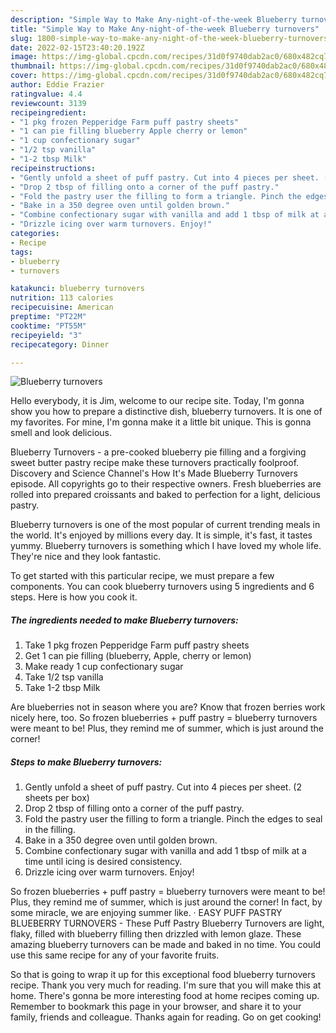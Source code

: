 ```yaml
---
description: "Simple Way to Make Any-night-of-the-week Blueberry turnovers"
title: "Simple Way to Make Any-night-of-the-week Blueberry turnovers"
slug: 1800-simple-way-to-make-any-night-of-the-week-blueberry-turnovers
date: 2022-02-15T23:40:20.192Z
image: https://img-global.cpcdn.com/recipes/31d0f9740dab2ac0/680x482cq70/blueberry-turnovers-recipe-main-photo.jpg
thumbnail: https://img-global.cpcdn.com/recipes/31d0f9740dab2ac0/680x482cq70/blueberry-turnovers-recipe-main-photo.jpg
cover: https://img-global.cpcdn.com/recipes/31d0f9740dab2ac0/680x482cq70/blueberry-turnovers-recipe-main-photo.jpg
author: Eddie Frazier
ratingvalue: 4.4
reviewcount: 3139
recipeingredient:
- "1 pkg frozen Pepperidge Farm puff pastry sheets"
- "1 can pie filling blueberry Apple cherry or lemon"
- "1 cup confectionary sugar"
- "1/2 tsp vanilla"
- "1-2 tbsp Milk"
recipeinstructions:
- "Gently unfold a sheet of puff pastry. Cut into 4 pieces per sheet. (2 sheets per box)"
- "Drop 2 tbsp of filling onto a corner of the puff pastry."
- "Fold the pastry user the filling to form a triangle. Pinch the edges to seal in the filling."
- "Bake in a 350 degree oven until golden brown."
- "Combine confectionary sugar with vanilla and add 1 tbsp of milk at a time until icing is desired consistency."
- "Drizzle icing over warm turnovers. Enjoy!"
categories:
- Recipe
tags:
- blueberry
- turnovers

katakunci: blueberry turnovers 
nutrition: 113 calories
recipecuisine: American
preptime: "PT22M"
cooktime: "PT55M"
recipeyield: "3"
recipecategory: Dinner

---
```



![Blueberry turnovers](https://img-global.cpcdn.com/recipes/31d0f9740dab2ac0/680x482cq70/blueberry-turnovers-recipe-main-photo.jpg)

Hello everybody, it is Jim, welcome to our recipe site. Today, I'm gonna show you how to prepare a distinctive dish, blueberry turnovers. It is one of my favorites. For mine, I'm gonna make it a little bit unique. This is gonna smell and look delicious.

Blueberry Turnovers - a pre-cooked blueberry pie filling and a forgiving sweet butter pastry recipe make these turnovers practically foolproof. Discovery and Science Channel's How It's Made Blueberry Turnovers episode. All copyrights go to their respective owners. Fresh blueberries are rolled into prepared croissants and baked to perfection for a light, delicious pastry.

Blueberry turnovers is one of the most popular of current trending meals in the world. It's enjoyed by millions every day. It is simple, it's fast, it tastes yummy. Blueberry turnovers is something which I have loved my whole life. They're nice and they look fantastic.


To get started with this particular recipe, we must prepare a few components. You can cook blueberry turnovers using 5 ingredients and 6 steps. Here is how you cook it.

<!--inarticleads1-->

##### The ingredients needed to make Blueberry turnovers:

1. Take 1 pkg frozen Pepperidge Farm puff pastry sheets
1. Get 1 can pie filling (blueberry, Apple, cherry or lemon)
1. Make ready 1 cup confectionary sugar
1. Take 1/2 tsp vanilla
1. Take 1-2 tbsp Milk


Are blueberries not in season where you are? Know that frozen berries work nicely here, too. So frozen blueberries + puff pastry = blueberry turnovers were meant to be! Plus, they remind me of summer, which is just around the corner! 

<!--inarticleads2-->

##### Steps to make Blueberry turnovers:

1. Gently unfold a sheet of puff pastry. Cut into 4 pieces per sheet. (2 sheets per box)
1. Drop 2 tbsp of filling onto a corner of the puff pastry.
1. Fold the pastry user the filling to form a triangle. Pinch the edges to seal in the filling.
1. Bake in a 350 degree oven until golden brown.
1. Combine confectionary sugar with vanilla and add 1 tbsp of milk at a time until icing is desired consistency.
1. Drizzle icing over warm turnovers. Enjoy!


So frozen blueberries + puff pastry = blueberry turnovers were meant to be! Plus, they remind me of summer, which is just around the corner! In fact, by some miracle, we are enjoying summer like. · EASY PUFF PASTRY BLUEBERRY TURNOVERS - These Puff Pastry Blueberry Turnovers are light, flaky, filled with blueberry filling then drizzled with lemon glaze. These amazing blueberry turnovers can be made and baked in no time. You could use this same recipe for any of your favorite fruits. 

So that is going to wrap it up for this exceptional food blueberry turnovers recipe. Thank you very much for reading. I'm sure that you will make this at home. There's gonna be more interesting food at home recipes coming up. Remember to bookmark this page in your browser, and share it to your family, friends and colleague. Thanks again for reading. Go on get cooking!
